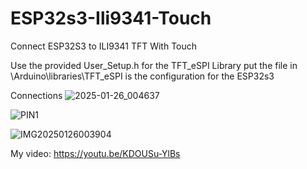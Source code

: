 # ESP32s3-Ili9341-Touch
Connect ESP32S3 to ILI9341 TFT With Touch

Use the provided User_Setup.h for the TFT_eSPI Library
put the file in \Arduino\libraries\TFT_eSPI
is the configuration for the ESP32s3

Connections
![2025-01-26_004637](https://github.com/user-attachments/assets/426f38f4-d5ed-40fb-9119-54edfc49192e)


![PIN1](https://github.com/user-attachments/assets/4bdc4fc9-5ec8-4472-888d-87ef39bcde9a)

![IMG20250126003904](https://github.com/user-attachments/assets/62db5eb3-9bfa-4aad-a975-2c2346751488)

My video: https://youtu.be/KDOUSu-YlBs
